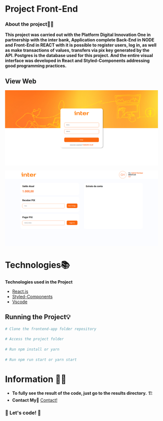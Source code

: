 # Project Front-End
### About the project👨‍💻
**This project was carried out with the Platform Digital Innovation One in partnership with the inter bank, Application complete Back-End in NODE and Front-End in REACT with it is possible to register users, log in, as well as make transactions of values, transfers via pix key generated by the API. Postgres is the database used for this project. And the entire visual interface was developed in React and Styled-Components addressing good programming practices.**
## View Web
<p align="center">
  <img alt="home" src="https://github.com/GabrielHenriqueCA/inter-bank/blob/main/result/result-1.png">
</p>
<p align="center">
  <img alt="homemobile" src="https://github.com/GabrielHenriqueCA/inter-bank/blob/main/result/result-home.png">
</p>

# Technologies📚

**Technologies used in the Project**
- [React.js][react]
- [Styled-Components][styled]
- [Vscode][vscode]


[react]: https://pt-br.reactjs.org/
[styled]: https://styled-components.com/
[Vscode]: https://code.visualstudio.com/

## Running the Project💡

```bash
# Clone the frontend-app folder repository

# Access the project folder

# Run npm install or yarn

# Run npm run start or yarn start

```

# Information 🐱‍💻
* **To fully see the result of the code, just go to the results directory.** 🏗️
* **Contact My📱** [Contact!](https://www.linkedin.com/in/gabriel-henrique-a52432194/)

### 🚀 **Let's code!** 🚀

